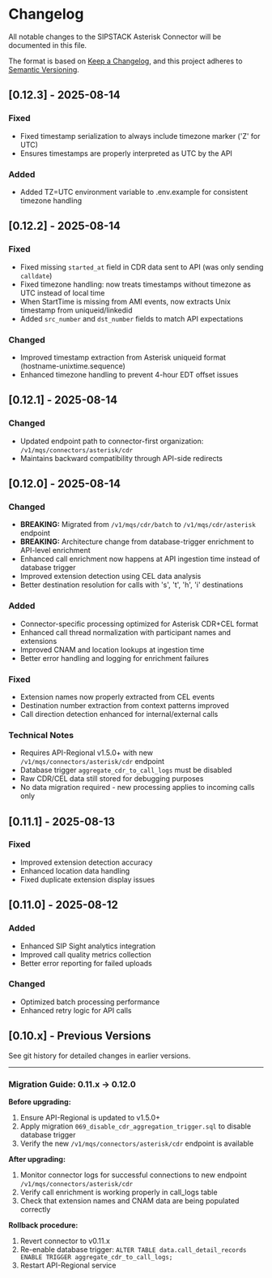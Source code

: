 # Changelog

All notable changes to the SIPSTACK Asterisk Connector will be documented in this file.

The format is based on [Keep a Changelog](https://keepachangelog.com/en/1.0.0/),
and this project adheres to [Semantic Versioning](https://semver.org/spec/v2.0.0.html).

## [0.12.3] - 2025-08-14

### Fixed
- Fixed timestamp serialization to always include timezone marker ('Z' for UTC)
- Ensures timestamps are properly interpreted as UTC by the API

### Added
- Added TZ=UTC environment variable to .env.example for consistent timezone handling

## [0.12.2] - 2025-08-14

### Fixed
- Fixed missing `started_at` field in CDR data sent to API (was only sending `calldate`)
- Fixed timezone handling: now treats timestamps without timezone as UTC instead of local time
- When StartTime is missing from AMI events, now extracts Unix timestamp from uniqueid/linkedid
- Added `src_number` and `dst_number` fields to match API expectations

### Changed
- Improved timestamp extraction from Asterisk uniqueid format (hostname-unixtime.sequence)
- Enhanced timezone handling to prevent 4-hour EDT offset issues

## [0.12.1] - 2025-08-14

### Changed
- Updated endpoint path to connector-first organization: `/v1/mqs/connectors/asterisk/cdr`
- Maintains backward compatibility through API-side redirects

## [0.12.0] - 2025-08-14

### Changed
- **BREAKING:** Migrated from `/v1/mqs/cdr/batch` to `/v1/mqs/cdr/asterisk` endpoint
- **BREAKING:** Architecture change from database-trigger enrichment to API-level enrichment
- Enhanced call enrichment now happens at API ingestion time instead of database trigger
- Improved extension detection using CEL data analysis
- Better destination resolution for calls with 's', 't', 'h', 'i' destinations

### Added
- Connector-specific processing optimized for Asterisk CDR+CEL format
- Enhanced call thread normalization with participant names and extensions
- Improved CNAM and location lookups at ingestion time
- Better error handling and logging for enrichment failures

### Fixed
- Extension names now properly extracted from CEL events
- Destination number extraction from context patterns improved
- Call direction detection enhanced for internal/external calls

### Technical Notes  
- Requires API-Regional v1.5.0+ with new `/v1/mqs/connectors/asterisk/cdr` endpoint
- Database trigger `aggregate_cdr_to_call_logs` must be disabled
- Raw CDR/CEL data still stored for debugging purposes
- No data migration required - new processing applies to incoming calls only

## [0.11.1] - 2025-08-13

### Fixed
- Improved extension detection accuracy
- Enhanced location data handling
- Fixed duplicate extension display issues

## [0.11.0] - 2025-08-12

### Added
- Enhanced SIP Sight analytics integration
- Improved call quality metrics collection
- Better error reporting for failed uploads

### Changed
- Optimized batch processing performance
- Enhanced retry logic for API calls

## [0.10.x] - Previous Versions

See git history for detailed changes in earlier versions.

---

### Migration Guide: 0.11.x → 0.12.0

**Before upgrading:**
1. Ensure API-Regional is updated to v1.5.0+
2. Apply migration `069_disable_cdr_aggregation_trigger.sql` to disable database trigger
3. Verify the new `/v1/mqs/connectors/asterisk/cdr` endpoint is available

**After upgrading:**
1. Monitor connector logs for successful connections to new endpoint `/v1/mqs/connectors/asterisk/cdr`
2. Verify call enrichment is working properly in call_logs table
3. Check that extension names and CNAM data are being populated correctly

**Rollback procedure:**
1. Revert connector to v0.11.x
2. Re-enable database trigger: `ALTER TABLE data.call_detail_records ENABLE TRIGGER aggregate_cdr_to_call_logs;`
3. Restart API-Regional service